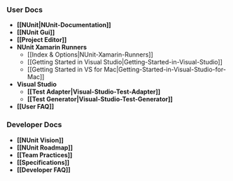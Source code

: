 ### User Docs

* **[[NUnit|NUnit-Documentation]]**
* **[[NUnit Gui]]**
* **[[Project Editor]]**
* **NUnit Xamarin Runners**
  * [[Index & Options|NUnit-Xamarin-Runners]]
  * [[Getting Started in Visual Studio|Getting-Started-in-Visual-Studio]]
  * [[Getting Started in VS for Mac|Getting-Started-in-Visual-Studio-for-Mac]]
* **Visual Studio**
  * **[[Test Adapter|Visual-Studio-Test-Adapter]]**
  * **[[Test Generator|Visual-Studio-Test-Generator]]**
* **[[User FAQ]]**
  
### Developer Docs

* **[[NUnit Vision]]**
* **[[NUnit Roadmap]]**
* **[[Team Practices]]**
* **[[Specifications]]**
* **[[Developer FAQ]]**

